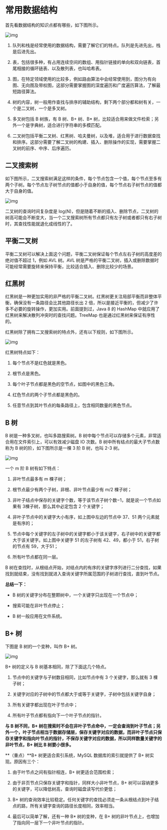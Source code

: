 # 常用数据结构

首先看数据结构的知识点都有哪些，如下图所示。

![img](http://s0.lgstatic.com/i/image2/M01/8A/E1/CgotOV14oT6AJUiFAACk7j7acPA736.png)



1. 队列和栈是经常使用的数据结构，需要了解它们的特点。队列是先进先出，栈是后进先出。

2. 表，包括很多种，有占用连续空间的数组、用指针链接的单向和双向链表，首尾相接的循环链表、以及散列表，也叫哈希表。

3. 图，在特定领域使用的比较多，例如路由算法中会经常使用到，图分为有向图、无向图及带权图，这部分需要掌握图的深度遍历和广度遍历算法，了解最短路径算法。

4. 树的内容，树一般用作查找与排序的辅助结构，剩下两个部分都和树有关，一个是二叉树，一个是多叉树。

5. 多叉树包括 B 树族，有 B 树、B+ 树、B* 树，比较适合用来做文件检索；另外一个是字典树，适合进行字符串的多模匹配。

6. 二叉树包括平衡二叉树、红黑树、哈夫曼树，以及堆，适合用于进行数据查找和排序。这部分需要了解二叉树的构建、插入、删除操作的实现，需要掌握二叉树的前序、中序、后序遍历。

## 二叉搜索树

如下图所示，二叉搜索树满足这样的条件，每个节点包含一个值，每个节点至多有两个子树。每个节点左子树节点的值都小于自身的值，每个节点右子树节点的值都大于自身的值。

![img](http://s0.lgstatic.com/i/image2/M01/8A/E1/CgotOV14oT6AIEwmAAAW0UV9vPM694.png)

二叉树的查询时间复杂度是 log(N)，但是随着不断的插入、删除节点，二叉树的树高可能会不断变大，当一个二叉搜索树所有节点都只有左子树或者都只有右子树时，其查找性能就退化成线性的了。

## 平衡二叉树

平衡二叉树可以解决上面这个问题，平衡二叉树保证每个节点左右子树的高度差的绝对值不超过 1，例如 AVL 树。AVL 树是严格的平衡二叉树，插入或删除数据时可能经常需要旋转来保持平衡，比较适合插入、删除比较少的场景。

## 红黑树

红黑树是一种更加实用的非严格的平衡二叉树。红黑树更关注局部平衡而非整体平衡，确保没有一条路径会比其他路径长出 2 倍，所以是接近平衡的，但减少了许多不必要的旋转操作，更加实用。前面提到过，Java 8 的 HashMap 中就应用了红黑树来解决散列冲突时的查找问题。TreeMap 也是通过红黑树来保证有序性的。

红黑树除了拥有二叉搜索树的特点外，还有以下规则，如下图所示。

![img](http://s0.lgstatic.com/i/image2/M01/8A/C2/CgoB5l14oT6AeAxdAAAmJsTBAww115.png)

红黑树特点如下：

1. 每个节点不是红色就是黑色。
2. 根节点是黑色。

3. 每个叶子节点都是黑色的空节点，如图中的黑色三角。

4. 红色节点的两个子节点都是黑色的。

5. 任意节点到其叶节点的每条路径上，包含相同数量的黑色节点。

## B 树

B 树是一种多叉树，也叫多路搜索树。B 树中每个节点可以存储多个元素，非常适合用在文件索引上，可以有效减少磁盘 IO 次数。B 树中所有结点的最大子节点数称为 B 树的阶，如下图所示是一棵 3 阶 B 树，也叫 2-3 树。

![img](http://s0.lgstatic.com/i/image2/M01/8A/E1/CgotOV14oT6APZerAAAkJXd9qEE912.png)

一个 m 阶 B 树有如下特点：

1. 非叶节点最多有 m 棵子树；

2. 根节点最少有两个子树，非根、非叶节点最少有 m/2 棵子树；

3. 非叶子结点中保存的关键字个数，等于该节点子树个数−1，就是说一个节点如果有 3棵子树，那么其中必定包含 2 个关键字；

4. 非叶子节点中的关键字大小有序，如上图中左边的节点中 37、51 两个元素就是有序的；

5. 节点中每个关键字的左子树中的关键字都小于该关键字，右子树中的关键字都大于该关键字。如上图中关键字 51 的左子树有 42、49，都小于 51，右子树的节点有 59，大于51；

6. 所有叶节点都在同一层。


B 树在查找时，从根结点开始，对结点内的有序的关键字序列进行二分查找，如果找到就结束，没有找到就进入查询关键字所属范围的子树进行查找，直到叶节点。

**总结一下：**

- B 树的关键字分布在整颗树中，一个关键字只出现在一个节点中；

- 搜索可能在非叶节点停止；

- B 树一般应用在文件系统。

## B+ 树

下图是 B 树的一个变种，叫作 B+ 树。

![img](http://s0.lgstatic.com/i/image2/M01/8A/C2/CgoB5l14oT6AUR7GAAAe0Dk9-gg936.png)

B+ 树的定义与 B 树基本相同，除了下面这几个特点。

1. 节点中的关键字与子树数目相同，比如节点中有 3 个关键字，那么就有 3 棵子树；

2. 关键字对应的子树中的节点都大于或等于关键字，子树中包括关键字自身；

3. 所有关键字都出现在叶子节点中；

4. 所有叶子节点都有指向下一个叶子节点的指针。


**与 B 树不同，B+ 树在搜索时不会在非叶子节点命中，一定会查询到叶子节点；另外一个，叶子节点相当于数据存储层，保存关键字对应的数据，而非叶子节点只保存关键字和指向叶节点的指针，不保存关键字对应的数据，所以同样数量关键字的非叶节点，B+ 树比 B 树要小很多。**

**（重点）**B+ 树更适合索引系统，MySQL 数据库的索引就提供了 B+ 树实现。原因有三个：

1. 由于叶节点之间有指针相连，B+ 树更适合范围检索；

2. 由于非页节点只保存关键字和指针，同样大小非叶节点，B+ 树可以容纳更多的关键字，可以降低树高，查询时磁盘读写代价更低；

3. B+ 树的查询效率比较稳定。任何关键字的查找必须走一条从根结点到叶子结点的路，所有关键字查询的路径长度相同，效率相当。

4. 最后可以简单了解，还有一种 B* 树的变种，在 B+ 树的非叶节点上，也增加了指向同一层下一个非叶节点的指针。